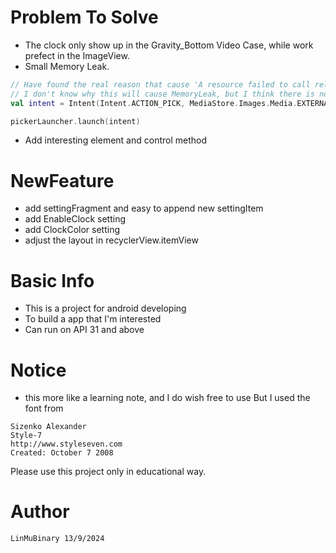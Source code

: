 # Problem To Solve
* The clock only show up in the Gravity_Bottom Video Case, while work prefect in the ImageView.
* Small Memory Leak. 
```Kotlin
// Have found the real reason that cause 'A resource failed to call release. '
// I don't know why this will cause MemoryLeak, but I think there is no need to fix it
val intent = Intent(Intent.ACTION_PICK, MediaStore.Images.Media.EXTERNAL_CONTENT_URI)

pickerLauncher.launch(intent)
```
* Add interesting element and control method

# NewFeature
* add settingFragment and easy to append new settingItem
* add EnableClock setting
* add ClockColor setting
* adjust the layout in recyclerView.itemView


# Basic Info
* This is a project for android developing
* To build a app that I'm interested
* Can run on API 31 and above

# Notice
* this more like a learning note, and I do wish free to use But I used the font from
```
Sizenko Alexander
Style-7
http://www.styleseven.com
Created: October 7 2008
```
Please use this project only in educational way.

# Author
```
LinMuBinary 13/9/2024
```